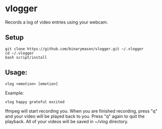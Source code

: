 # vlogger

Records a log of video entries using your webcam.

## Setup

```
git clone https://github.com/binarymason/vlogger.git ~/.vlogger
cd ~/.vlogger
bash script/install
```


## Usage:

```
vlog <emotion> [emotion]
```

Example:

```
vlog happy grateful excited
```

ffmpeg will start recording you.  When you are finished recording, press "q" and your video will be played back to you.  Press "q" again to quit the playback. All of your videos will be saved in ~/vlog directory.
